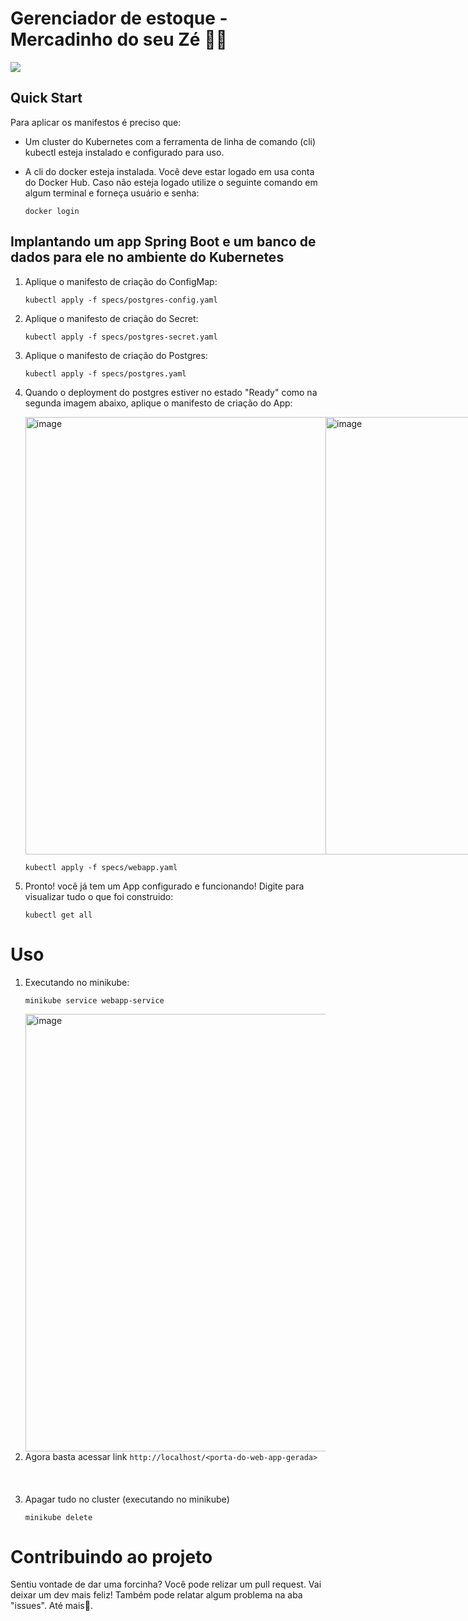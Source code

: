 # Gerenciador de estoque - Mercadinho do seu Zé 👋🥸
<div  display="flex" , align="center"> 
<p align="left">
  <a href="https://skillicons.dev">
    <img src="https://skillicons.dev/icons?i=git,java,spring,postgres,docker,kubernetes" />
  </a>
</p>
</div>

## Quick Start
Para aplicar os manifestos é preciso que:
- Um cluster do Kubernetes com a ferramenta de linha de comando (cli) kubectl esteja instalado e configurado para uso.
- A cli do docker esteja instalada. Você deve estar logado em usa conta do Docker Hub. Caso não esteja logado utilize o
  seguinte comando em algum terminal e forneça usuário e senha:
  
  ```
  docker login
  ```
## Implantando um app Spring Boot e um banco de dados para ele no ambiente do Kubernetes
1. Aplique o manifesto de criação do ConfigMap:
   
   ```
   kubectl apply -f specs/postgres-config.yaml
   ```
3. Aplique o manifesto de criação do Secret:
 
   ```
   kubectl apply -f specs/postgres-secret.yaml
   ```
5. Aplique o manifesto de criação do Postgres:

   ```
   kubectl apply -f specs/postgres.yaml
   ```

3. Quando o deployment do postgres estiver no estado "Ready" como na segunda imagem abaixo, aplique o manifesto de criação do App:
   <div style="display: flex; align=center">
    <img width="700" alt="image" src="https://github.com/AnesioSousa/api-estoque-springboot/assets/39014361/0539baaa-86cc-4d51-a53d-93be4a2add3b">
    <br/>
    <img width="700" alt="image" src="https://github.com/AnesioSousa/api-estoque-springboot/assets/39014361/de45e123-b0a1-4576-b6df-c3812c688cc9">
     
   </div>

   
   ```
   kubectl apply -f specs/webapp.yaml
   ```
5. Pronto! você já tem um App configurado e funcionando! Digite para visualizar tudo o que foi construido:
   ```
   kubectl get all
   ```

# Uso
1. Executando no minikube:
   ```
   minikube service webapp-service
   ```
   <img width="700" alt="image" src="https://github.com/AnesioSousa/api-estoque-springboot/assets/39014361/efea80c4-0830-4c47-88a2-2c167c87ae58">
2. Agora basta acessar link
   `http://localhost/<porta-do-web-app-gerada>`
   <br/>
   <br/>
   <br/>
   <br/>
7. Apagar tudo no cluster (executando no minikube)
   ```
   minikube delete
   ```
# Contribuindo ao projeto
Sentiu vontade de dar uma forcinha? Você pode relizar um pull request. Vai deixar um dev mais feliz! Também pode relatar algum problema na aba "issues". Até mais👋.


